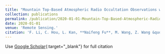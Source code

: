 ```yaml
---
title: "Mountain Top-Based Atmospheric Radio Occultation Observations with Open/Closed Loop Tracking: Experiment and Validation"
collection: publications
permalink: /publication/2020-01-01-Mountain-Top-Based-Atmospheric-Radio-Occultation-Observations-with-OpenClosed-Loop-Tracking-Experiment-and-Validation
date: 2020-01-01
venue: 'Remote Sensing.'
citation: 'F. Li, C. Hou, L. Kan, **Naifeng Fu**, M. Wang, Z. Wang &quot;Mountain Top-Based Atmospheric Radio Occultation Observations with Open/Closed Loop Tracking: Experiment and Validation.&quot; Remote Sensing., 2020.'
---
```

Use [Google Scholar](https://scholar.google.com/scholar?q=Mountain+Top+Based+Atmospheric+Radio+Occultation+Observations+with+Open/Closed+Loop+Tracking:+Experiment+and+Validation){:target="_blank"} for full citation